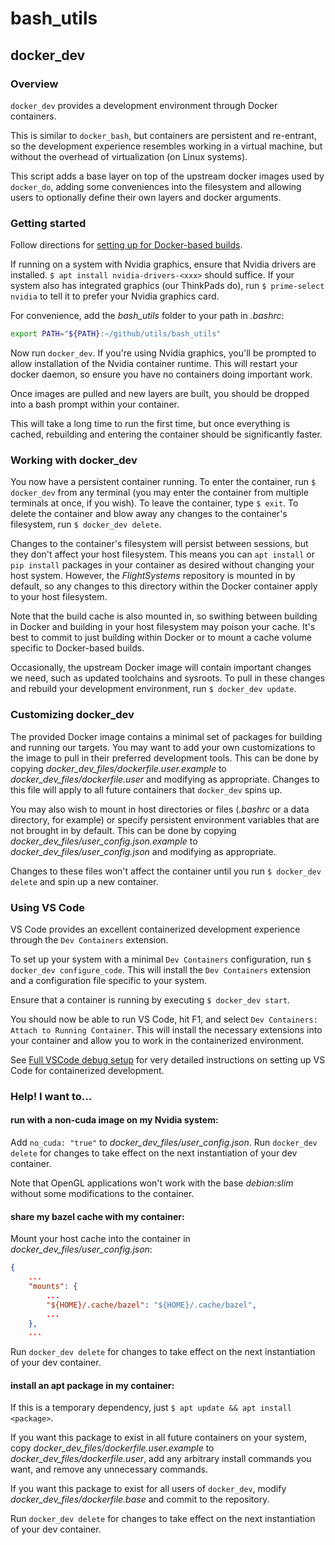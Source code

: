 # bash_utils

## docker_dev

### Overview
`docker_dev` provides a development environment through Docker containers.

This is similar to `docker_bash`, but containers are persistent and re-entrant, so the development experience resembles working in a virtual machine, but without the overhead of virtualization (on Linux systems).

This script adds a base layer on top of the upstream docker images used by `docker_do`, adding some conveniences into the filesystem and allowing users to optionally define their own layers and docker arguments.


### Getting started

Follow directions for [setting up for Docker-based builds](https://flyzipline.atlassian.net/wiki/spaces/SW/pages/1526202373/An+Introduction+to+Writing+Flight+Software+at+Zipline#Setting-up-for-Docker-based-builds).

If running on a system with Nvidia graphics, ensure that Nvidia drivers are installed.
`$ apt install nvidia-drivers-<xxx>` should suffice.
If your system also has integrated graphics (our ThinkPads do), run `$ prime-select nvidia` to tell it to prefer your Nvidia graphics card.

For convenience, add the _bash_utils_ folder to your path in _.bashrc_:

```bash
export PATH="${PATH}:~/github/utils/bash_utils"
```

Now run `docker_dev`.
If you're using Nvidia graphics, you'll be prompted to allow installation of the Nvidia container runtime.
This will restart your docker daemon, so ensure you have no containers doing important work.

Once images are pulled and new layers are built, you should be dropped into a bash prompt within your container.

This will take a long time to run the first time, but once everything is cached, rebuilding and entering the container should be significantly faster.

### Working with docker_dev

You now have a persistent container running.
To enter the container, run `$ docker_dev` from any terminal (you may enter the container from multiple terminals at once, if you wish).
To leave the container, type `$ exit`.
To delete the container and blow away any changes to the container's filesystem, run `$ docker_dev delete`.

Changes to the container's filesystem will persist between sessions, but they don't affect your host filesystem.
This means you can `apt install` or `pip install` packages in your container as desired without changing your host system.
However, the _FlightSystems_ repository is mounted in by default, so any changes to this directory within the Docker container apply to your host filesystem.

Note that the build cache is also mounted in, so swithing between building in Docker and building in your host filesystem may poison your cache.
It's best to commit to just building within Docker or to mount a cache volume specific to Docker-based builds.

Occasionally, the upstream Docker image will contain important changes we need, such as updated toolchains and sysroots.
To pull in these changes and rebuild your development environment, run `$ docker_dev update`.

### Customizing docker_dev

The provided Docker image contains a minimal set of packages for building and running our targets.
You may want to add your own customizations to the image to pull in their preferred development tools.
This can be done by copying _docker_dev_files/dockerfile.user.example_ to _docker_dev_files/dockerfile.user_ and modifying as appropriate.
Changes to this file will apply to all future containers that `docker_dev` spins up.

You may also wish to mount in host directories or files (_.bashrc_ or a data directory, for example) or specify persistent environment variables that are not brought in by default.
This can be done by copying _docker_dev_files/user_config.json.example_ to _docker_dev_files/user_config.json_ and modifying as appropriate.

Changes to these files won't affect the container until you run `$ docker_dev delete` and spin up a new container.

### Using VS Code

VS Code provides an excellent containerized development experience through the `Dev Containers` extension.

To set up your system with a minimal `Dev Containers` configuration, run `$ docker_dev configure_code`.
This will install the `Dev Containers` extension and a configuration file specific to your system.

Ensure that a container is running by executing `$ docker_dev start`.

You should now be able to run VS Code, hit F1, and select `Dev Containers: Attach to Running Container`.
This will install the necessary extensions into your container and allow you to work in the containerized environment.

See [Full VSCode debug setup](https://flyzipline.atlassian.net/wiki/spaces/~712020aea05969e33d4dec8189900a4134040b/pages/3295412270/Full+VSCode+debug+setup+in+Docker) for very detailed instructions on setting up VS Code for containerized development.


### Help! I want to...

#### run with a non-cuda image on my Nvidia system:

Add `no_cuda: "true"` to _docker_dev_files/user_config.json_.
Run `docker_dev delete` for changes to take effect on the next instantiation of your dev container.

Note that OpenGL applications won't work with the base _debian:slim_ without some modifications to the container.


#### share my bazel cache with my container:
Mount your host cache into the container in _docker_dev_files/user_config.json_:

```json
{
    ...
    "mounts": {
        ...
        "${HOME}/.cache/bazel": "${HOME}/.cache/bazel",
        ...
    },
    ...
```
Run `docker_dev delete` for changes to take effect on the next instantiation of your dev container.


#### install an apt package in my container:
If this is a temporary dependency, just `$ apt update && apt install <package>`.

If you want this package to exist in all future containers on your system, copy _docker_dev_files/dockerfile.user.example_ to _docker_dev_files/dockerfile.user_, add any arbitrary install commands you want, and remove any unnecessary commands.

If you want this package to exist for all users of `docker_dev`, modify _docker_dev_files/dockerfile.base_ and commit to the repository.

Run `docker_dev delete` for changes to take effect on the next instantiation of your dev container.
